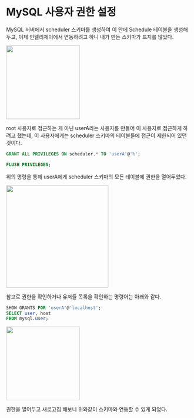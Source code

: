# MySQL 사용자 권한 설정

MySQL 서버에서 scheduler 스키마를 생성하여 이 안에 Schedule 테이블을 생성해두고, 이제 인텔리제이에서 연동하려고 하니 내가 만든 스키마가 뜨지를 않았다.

<img width="200" src="https://github.com/user-attachments/assets/01f99b2d-1adc-45da-a31a-b1fa8aaa3fde">

root 사용자로 접근하는 게 아닌 userA라는 사용자를 만들어 이 사용자로 접근하게 하려고 했는데, 이 사용자에게는 scheduler 스키마의 테이블들에 접근이 제한되어 있던
것이다.

```sql
GRANT ALL PRIVILEGES ON scheduler.* TO 'userA'@'%';

FLUSH PRIVILEGES;
```

위의 명령을 통해 userA에게 scheduler 스키마의 모든 테이블에 권한을 열어두었다.

<img width="278" src="https://github.com/user-attachments/assets/0ed7d44c-f492-4f0b-a18d-54cbab5cb52d">

참고로 권한을 확인하거나 유저들 목록을 확인하는 명령어는 아래와 같다.

```sql
SHOW GRANTS FOR 'userA'@'localhost';
SELECT user, host
FROM mysql.user;
```

<img width="200" src="https://github.com/user-attachments/assets/9bf08d2b-d2af-4b32-9d9c-45094d872cfa">

권한을 열어두고 새로고침 해보니 위와같이 스키마와 연동할 수 있게 되었다.